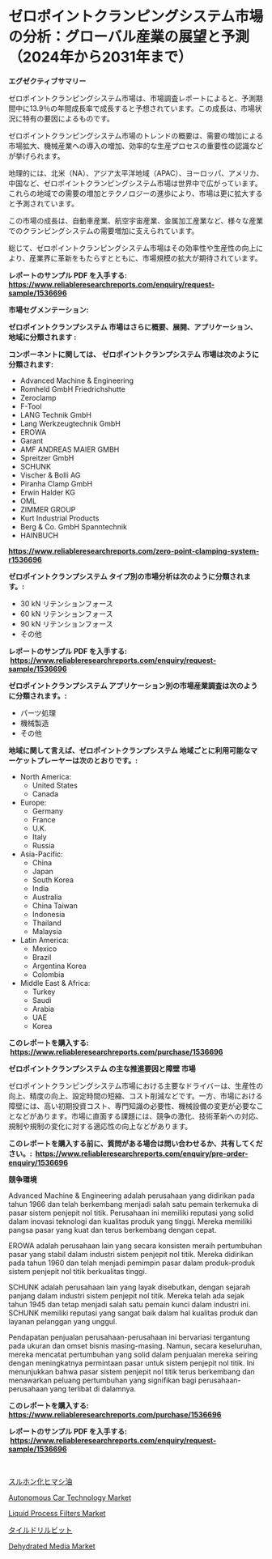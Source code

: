 <p><h1>ゼロポイントクランピングシステム市場の分析：グローバル産業の展望と予測（2024年から2031年まで）</h1></p><p><strong>エグゼクティブサマリー</strong></p>
<p><p>ゼロポイントクランピングシステム市場は、市場調査レポートによると、予測期間中に13.9％の年間成長率で成長すると予想されています。この成長は、市場状況に特有の要因によるものです。</p><p>ゼロポイントクランピングシステム市場のトレンドの概要は、需要の増加による市場拡大、機械産業への導入の増加、効率的な生産プロセスの重要性の認識などが挙げられます。</p><p>地理的には、北米（NA）、アジア太平洋地域（APAC）、ヨーロッパ、アメリカ、中国など、ゼロポイントクランピングシステム市場は世界中で広がっています。これらの地域での需要の増加とテクノロジーの進歩により、市場は更に拡大すると予測されています。</p><p>この市場の成長は、自動車産業、航空宇宙産業、金属加工産業など、様々な産業でのクランピングシステムの需要増加に支えられています。</p><p>総じて、ゼロポイントクランピングシステム市場はその効率性や生産性の向上により、産業界に革新をもたらすとともに、市場規模の拡大が期待されています。</p></p>
<p><strong>レポートのサンプル PDF を入手する: <a href="https://www.reliableresearchreports.com/enquiry/request-sample/1536696">https://www.reliableresearchreports.com/enquiry/request-sample/1536696</a></strong></p>
<p><strong>市場セグメンテーション:</strong></p>
<p><strong> ゼロポイントクランプシステム 市場はさらに概要、展開、アプリケーション、地域に分類されます :</strong></p>
<p><strong>コンポーネントに関しては、 ゼロポイントクランプシステム 市場は次のように分類されます: &nbsp;</strong></p>
<p><ul><li>Advanced Machine & Engineering</li><li>Romheld GmbH Friedrichshutte</li><li>Zeroclamp</li><li>F-Tool</li><li>LANG Technik GmbH</li><li>Lang Werkzeugtechnik GmbH</li><li>EROWA</li><li>Garant</li><li>AMF ANDREAS MAIER GMBH</li><li>Spreitzer GmbH</li><li>SCHUNK</li><li>Vischer & Bolli AG</li><li>Piranha Clamp GmbH</li><li>Erwin Halder KG</li><li>OML</li><li>ZIMMER GROUP</li><li>Kurt Industrial Products</li><li>Berg & Co. GmbH Spanntechnik</li><li>HAINBUCH</li></ul></p>
<p><strong><a href="https://www.reliableresearchreports.com/zero-point-clamping-system-r1536696">https://www.reliableresearchreports.com/zero-point-clamping-system-r1536696</a></strong></p>
<p><strong> ゼロポイントクランプシステム タイプ別の市場分析は次のように分類されます。:</strong></p>
<p><ul><li>30 kN リテンションフォース</li><li>60 kN リテンションフォース</li><li>90 kN リテンションフォース</li><li>その他</li></ul></p>
<p><strong>レポートのサンプル PDF を入手する: &nbsp;<a href="https://www.reliableresearchreports.com/enquiry/request-sample/1536696">https://www.reliableresearchreports.com/enquiry/request-sample/1536696</a></strong></p>
<p><strong> ゼロポイントクランプシステム アプリケーション別の市場産業調査は次のように分類されます。:</strong></p>
<p><ul><li>パーツ処理</li><li>機械製造</li><li>その他</li></ul></p>
<p><strong>地域に関して言えば、ゼロポイントクランプシステム 地域ごとに利用可能なマーケットプレーヤーは次のとおりです。:</strong></p>
<p><ul>
    <li>
        North America:
        <ul>
            <li>United States</li>
            <li>Canada</li>
        </ul>
    </li>
    <li>
        Europe:
        <ul>
            <li>Germany</li>
            <li>France</li>
            <li>U.K.</li>
            <li>Italy</li>
            <li>Russia</li>
        </ul>
    </li>
    <li>
        Asia-Pacific:
        <ul>
            <li>China</li>
            <li>Japan</li>
            <li>South Korea</li>
            <li>India</li>
            <li>Australia</li>
            <li>China Taiwan</li>
            <li>Indonesia</li>
            <li>Thailand</li>
            <li>Malaysia</li>
        </ul>
    </li>
    <li>
        Latin America:
        <ul>
            <li>Mexico</li>
            <li>Brazil</li>
            <li>Argentina Korea</li>
            <li>Colombia</li>
        </ul>
    </li>
    <li>
        Middle East & Africa:
        <ul>
            <li>Turkey</li>
            <li>Saudi</li>
            <li>Arabia</li>
            <li>UAE</li>
            <li>Korea</li>
        </ul>
    </li>
    </ul></p>
<p><strong>このレポートを購入する: &nbsp;<a href="https://www.reliableresearchreports.com/purchase/1536696">https://www.reliableresearchreports.com/purchase/1536696</a></strong></p>
<p><strong>ゼロポイントクランプシステム の主な推進要因と障壁 市場</strong></p>
<p><p>ゼロポイントクランピングシステム市場における主要なドライバーは、生産性の向上、精度の向上、設定時間の短縮、コスト削減などです。一方、市場における障壁には、高い初期投資コスト、専門知識の必要性、機械設備の変更が必要なことなどがあります。市場に直面する課題には、競争の激化、技術革新への対応、規制や規制の変化に対する適応性の向上などがあります。</p></p>
<p><strong>このレポートを購入する前に、質問がある場合は問い合わせるか、共有してください。:&nbsp; <a href="https://www.reliableresearchreports.com/enquiry/pre-order-enquiry/1536696">https://www.reliableresearchreports.com/enquiry/pre-order-enquiry/1536696</a></strong></p>
<p><strong>競争環境</strong></p>
<p><p>Advanced Machine & Engineering adalah perusahaan yang didirikan pada tahun 1966 dan telah berkembang menjadi salah satu pemain terkemuka di pasar sistem penjepit nol titik. Perusahaan ini memiliki reputasi yang solid dalam inovasi teknologi dan kualitas produk yang tinggi. Mereka memiliki pangsa pasar yang kuat dan terus berkembang dengan cepat.</p><p>EROWA adalah perusahaan lain yang secara konsisten meraih pertumbuhan pasar yang stabil dalam industri sistem penjepit nol titik. Mereka didirikan pada tahun 1960 dan telah menjadi pemimpin pasar dalam produk-produk sistem penjepit nol titik berkualitas tinggi.</p><p>SCHUNK adalah perusahaan lain yang layak disebutkan, dengan sejarah panjang dalam industri sistem penjepit nol titik. Mereka telah ada sejak tahun 1945 dan tetap menjadi salah satu pemain kunci dalam industri ini. SCHUNK memiliki reputasi yang sangat baik dalam hal kualitas produk dan layanan pelanggan yang unggul.</p><p>Pendapatan penjualan perusahaan-perusahaan ini bervariasi tergantung pada ukuran dan omset bisnis masing-masing. Namun, secara keseluruhan, mereka mencatat pertumbuhan yang solid dalam penjualan mereka seiring dengan meningkatnya permintaan pasar untuk sistem penjepit nol titik. Ini menunjukkan bahwa pasar sistem penjepit nol titik terus berkembang dan menawarkan peluang pertumbuhan yang signifikan bagi perusahaan-perusahaan yang terlibat di dalamnya.</p></p>
<p><strong>このレポートを購入する: &nbsp; <a href="https://www.reliableresearchreports.com/purchase/1536696">https://www.reliableresearchreports.com/purchase/1536696</a></strong></p>
<p><strong>レポートのサンプル PDF を入手する: &nbsp;<a href="https://www.reliableresearchreports.com/enquiry/request-sample/1536696">https://www.reliableresearchreports.com/enquiry/request-sample/1536696</a></strong><strong></strong></p>
<p>&nbsp;</p>
<p><p><a href="https://medium.com/@austincooper525/%E3%82%B9%E3%83%AB%E3%83%9B%E3%83%B3%E5%8C%96%E3%83%AA%E3%82%B7%E3%83%8E%E3%83%BC%E3%83%AB%E6%B2%B9%E3%81%AE%E5%B8%82%E5%A0%B4%E5%8B%95%E5%90%91%E3%81%A8%E5%B8%82%E5%A0%B4%E5%88%86%E6%9E%90%E3%81%AF-2024%E5%B9%B4%E3%81%8B%E3%82%892031%E5%B9%B4%E3%81%BE%E3%81%A7%E3%81%AE%E4%BA%88%E6%B8%AC%E3%81%95%E3%82%8C%E3%81%A6%E3%81%84%E3%81%BE%E3%81%99-f76252aa7145">スルホン化ヒマシ油</a></p><p><a href="https://issuu.com/reportprime-2/docs/autonomous-car-technology-market-size-2030.pptx">Autonomous Car Technology Market</a></p><p><a href="https://view.publitas.com/reportprime-1/liquid-process-filters-market-challenges-opportunities-and-growth-drivers-and-major-market-players-forecasted-for-period-from-2024-2031/">Liquid Process Filters Market</a></p><p><a href="https://medium.com/@fosterfahey38/%E3%82%BF%E3%82%A4%E3%83%AB%E3%83%89%E3%83%AA%E3%83%AB%E3%83%93%E3%83%83%E3%83%88%E5%B8%82%E5%A0%B4%E3%81%AE%E5%88%86%E6%9E%90%E3%81%A82024%E5%B9%B4%E3%81%8B%E3%82%892031%E5%B9%B4%E3%81%BE%E3%81%A7%E3%81%AE%E6%9C%9F%E9%96%93%E3%81%AE%E4%BA%88%E6%B8%AC%E3%81%95%E3%82%8C%E3%82%8B%E3%82%B5%E3%82%A4%E3%82%BA-31442decdbe9">タイルドリルビット</a></p><p><a href="https://changeable-paste-463.notion.site/Dehydrated-Media-Market-Research-Report-Reveals-The-Latest-Trends-And-Opportunities-of-this-Market-f-beae47ff3e30413da14f5c235b4fb8d9">Dehydrated Media Market</a></p></p>